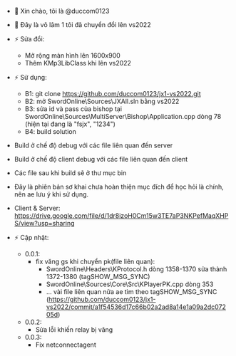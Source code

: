 ﻿- 👋 Xin chào, tôi là @duccom0123
- 👀 Đây là võ lâm 1 tôi đã chuyển đổi lên vs2022
- ⚡ Sửa đổi:
    * Mở rộng màn hình lên 1600x900
    * Thêm KMp3LibClass khi lên vs2022
- ⚡ Sử dụng:
    * B1: git clone https://github.com/duccom0123/jx1-vs2022.git
    * B2: mở SwordOnline\Sources\JXAll.sln bằng vs2022
    * B3: sửa id và pass của bishop tại SwordOnline\Sources\MultiServer\Bishop\Application.cpp dòng 78 (hiện tại đang là "fsjx", "1234")
    * B4: build solution
- Build ở chế độ debug với các file liên quan đến server
- Build ở chế độ client debug với các file liên quan đến client
- Các file sau khi build sẽ ở thư mục bin
- Đây là phiên bản sơ khai chưa hoàn thiện mục đích để học hỏi là chính, nên ae lưu ý khi sử dụng.
- Client & Server: https://drive.google.com/file/d/1dr8izoH0Cm15w3TE7aP3NKPefMaqXHPS/view?usp=sharing

- ⚡ Cập nhật:
    * 0.0.1:
        - fix văng gs khi chuyển pk(file liên quan):
            * SwordOnline\Headers\KProtocol.h dòng 1358-1370 sửa thành 1372-1380 (tagSHOW_MSG_SYNC)
            * SwordOnline\Sources\Core\Src\KPlayerPK.cpp dòng 353
            * ... vài file liên quan nữa ae tìm theo tagSHOW_MSG_SYNC (https://github.com/duccom0123/jx1-vs2022/commit/a1f54536d17c66b02a2ad8a14e1a09a2dc07205d)
	* 0.0.2:
        - Sửa lỗi khiến relay bị văng
    * 0.0.3:
        - Fix netconnectagent